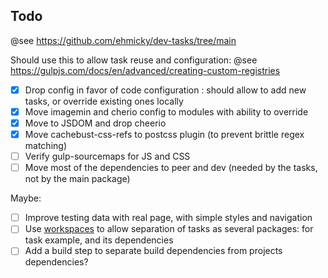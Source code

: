 ## Todo

@see https://github.com/ehmicky/dev-tasks/tree/main

Should use this to allow task reuse and configuration:
@see https://gulpjs.com/docs/en/advanced/creating-custom-registries

- [x] Drop config in favor of code configuration : should allow to add new tasks, or override existing ones locally
- [x] Move imagemin and cherio config to modules with ability to override
- [x] Move to JSDOM and drop cheerio
- [x] Move cachebust-css-refs to postcss plugin (to prevent brittle regex matching)
- [ ] Verify gulp-sourcemaps for JS and CSS
- [ ] Move most of the dependencies to peer and dev (needed by the tasks, not by the main package)

Maybe:

- [ ] Improve testing data with real page, with simple styles and navigation
- [ ] Use [workspaces](https://yarnpkg.com/features/workspaces) to allow separation of tasks as several packages: for
  task example, and its dependencies
- [ ] Add a build step to separate build dependencies from projects dependencies?
